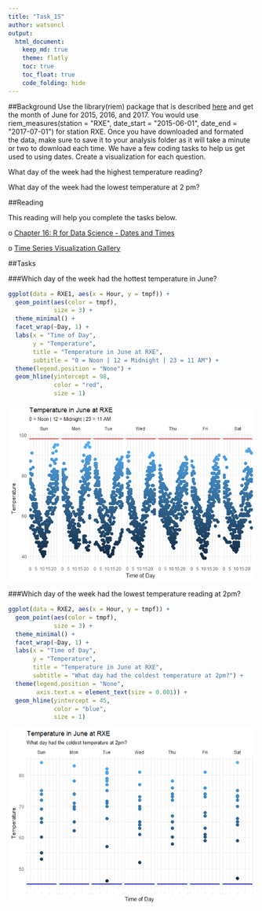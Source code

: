 ```yaml
---
title: "Task_15"
author: watsoncl 
output: 
  html_document:
    keep_md: true
    theme: flatly
    toc: true
    toc_float: true
    code_folding: hide
---
```




##Background
Use the library(riem) package that is described [here](https://github.com/ropensci/riem) and get the month of June for 2015, 2016, and 2017. You would use riem_measures(station = "RXE", date_start = "2015-06-01", date_end = "2017-07-01") for station RXE. Once you have downloaded and formated the data, make sure to save it to your analysis folder as it will take a minute or two to download each time. We have a few coding tasks to help us get used to using dates. Create a visualization for each question.

What day of the week had the highest temperature reading?

What day of the week had the lowest temperature at 2 pm?

##Reading

This reading will help you complete the tasks below.

o [Chapter 16: R for Data Science - Dates and Times](http://r4ds.had.co.nz/dates-and-times.html)

o [Time Series Visualization Gallery](https://vcg.informatik.uni-rostock.de/~ct/timeviz/timeviz.html)

##Tasks



###Which day of the week had the hottest temperature in June?

```r
ggplot(data = RXE1, aes(x = Hour, y = tmpf)) +
  geom_point(aes(color = tmpf), 
             size = 3) +
  theme_minimal() +
  facet_wrap(~Day, 1) +
  labs(x = "Time of Day",
       y = "Temperature",
       title = "Temperature in June at RXE",
       subtitle = "0 = Noon | 12 = Midnight | 23 = 11 AM") +
  theme(legend.position = "None") +
  geom_hline(yintercept = 98, 
             color = "red", 
             size = 1)
```

![](Task_15_files/figure-html/unnamed-chunk-3-1.png)<!-- -->

###Which day of the week had the lowest temperature reading at 2pm?

```r
ggplot(data = RXE2, aes(x = Hour, y = tmpf)) +
  geom_point(aes(color = tmpf), 
             size = 3) +
  theme_minimal() +
  facet_wrap(~Day, 1) +
  labs(x = "Time of Day",
       y = "Temperature",
       title = "Temperature in June at RXE",
       subtitle = "What day had the coldest temperature at 2pm?") +
  theme(legend.position = "None",
        axis.text.x = element_text(size = 0.001)) +
  geom_hline(yintercept = 45, 
             color = "blue", 
             size = 1)
```

![](Task_15_files/figure-html/unnamed-chunk-4-1.png)<!-- -->








